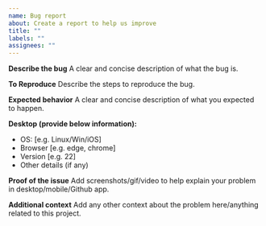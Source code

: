 ```yaml
---
name: Bug report
about: Create a report to help us improve
title: ""
labels: ""
assignees: ""
---
```


**Describe the bug**
A clear and concise description of what the bug is.

**To Reproduce**
Describe the steps to reproduce the bug.

**Expected behavior**
A clear and concise description of what you expected to happen.

**Desktop (provide below information):**

- OS: [e.g. Linux/Win/iOS]
- Browser [e.g. edge, chrome]
- Version [e.g. 22]
- Other details (if any)

**Proof of the issue**
Add screenshots/gif/video to help explain your problem in desktop/mobile/Github app.

**Additional context**
Add any other context about the problem here/anything related to this project.
